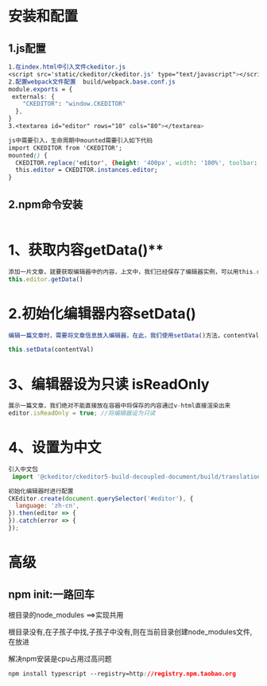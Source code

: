 # 安装和配置

## 1.js配置

```css
1.在index.html中引入文件ckeditor.js
<script src='static/ckeditor/ckeditor.js' type="text/javascript"></script>
2.配置webpack文件配置  build/webpack.base.conf.js
module.exports = {
 externals: {
    "CKEDITOR": "window.CKEDITOR"
  },
}
3.<textarea id="editor" rows="10" cols="80"></textarea>

js中需要引入，生命周期中mounted需要引入如下代码
import CKEDITOR from 'CKEDITOR';
mounted() {
  CKEDITOR.replace('editor', {height: '400px', width: '100%', toolbar: 'toolbar_Full'});
  this.editor = CKEDITOR.instances.editor;
}

```

## 2.npm命令安装

```css

```



# 1、获取内容getData()**

```javascript
添加一片文章，就要获取编辑器中的内容，上文中，我们已经保存了编辑器实例，可以用this.editor调用，所以获取内容就变得简单了
this.editor.getData()
```

# **2.初始化编辑器内容setData()**

```javascript
编辑一篇文章时，需要将文章信息放入编辑器，在此，我们使用setData()方法，contentVal指文章内容，自行替换

this.setData(contentVal)
```

# **3、编辑器设为只读 isReadOnly**

```javascript
展示一篇文章，我们绝对不能直接放在容器中将保存的内容通过v-html直接渲染出来
editor.isReadOnly = true; //将编辑器设为只读
```

# **4、设置为中文**

```javascript
引入中文包
 import '@ckeditor/ckeditor5-build-decoupled-document/build/translations/zh-cn'import '@ckeditor/ckeditor5-build-decoupled-document/build/translations/zh-cn'

初始化编辑器时进行配置
CKEditor.create(document.querySelector('#editor'), {
  language: 'zh-cn',
}).then(editor => {      
}).catch(error => {        
});

```

# 高级

## npm init:一路回车

根目录的node_modules   ==>实现共用

根目录没有,在子孩子中找,子孩子中没有,则在当前目录创建node_modules文件,在放进



解决npm安装是cpu占用过高问题

```css
npm install typescript --registry=http://registry.npm.taobao.org

```

